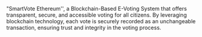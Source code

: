 "SmartVote Ethereum'', a Blockchain-Based E-Voting System that offers transparent, secure, and accessible voting for all citizens. By leveraging blockchain technology, each vote is securely recorded as an unchangeable transaction, ensuring trust and integrity in the voting process.

